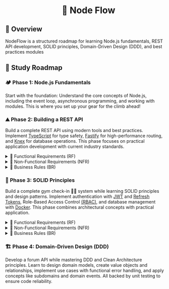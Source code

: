 <div id="user-content-toc" align="center">
  <ul align="center" style="list-style: none;">
    <summary>
      <h1>🌊 Node Flow</h1>
    </summary>
  </ul>
</div>


## 📌 Overview

NodeFlow is a structured roadmap for learning Node.js fundamentals, REST API development, SOLID principles, Domain-Driven Design (DDD), and best practices modules

## 📍 Study Roadmap

### 🏕️ **Phase 1**: Node.js Fundamentals

Start with the foundation: Understand the core concepts of Node.js, including the event loop, asynchronous programming, and working with modules. This is where you set up your gear for the climb ahead!

### ⛰️ **Phase 2**: Building a REST API

Build a complete REST API using modern tools and best practices. Implement [TypeScript](https://www.typescriptlang.org/) for type safety, [Fastify](https://fastify.dev/) for high-performance routing, and [Knex](https://knexjs.org/) for database operations. This phase focuses on practical application development with current industry standards.

<details>
<summary>📜 Functional Requirements (RF)</summary>

| ID   | Description                                      | Status |
| ---- | ------------------------------------------------ | ------ |
| FR01 | User must be able to create a new transaction    | ✅     |
| FR02 | User must be able to get an account summary      | ✅     |
| FR03 | User must be able to list all transactions       | ✅     |
| FR04 | User must be able to view a specific transaction | ✅     |

</details>

<details>
<summary>📜 Non-Functional Requirements (NFR)</summary>

| ID    | Description                                | Status |
| ----- | ------------------------------------------ | ------ |
| NFR01 | User must be identifiable between requests | ✅     |

</details>

<details>
<summary>📜 Business Rules (BR)</summary>

| ID   | Description                                                                        | Status |
| ---- | ---------------------------------------------------------------------------------- | ------ |
| BR01 | Transaction can be either credit (adds to amount) or debit (subtracts from amount) | ✅     |
| BR02 | User can only view transactions they created                                       | ✅     |

</details>

### 🌄 **Phase 3**: SOLID Principles

Build a complete gym check-in 🏋🏽 system while learning SOLID principles and design patterns. Implement authentication with [JWT](https://pt.wikipedia.org/wiki/JSON_Web_Token) and [Refresh Tokens](https://auth0.com/blog/refresh-tokens-what-are-they-and-when-to-use-them/), Role-Based Access Control [(RBAC)](https://en.wikipedia.org/wiki/Role-based_access_control), and database management with [Docker](https://www.docker.com/). This phase combines architectural concepts with practical application.

<details>
<summary>📜 Functional Requirements (RF)</summary>

| ID   | Description                                          | Status |
| ---- | ---------------------------------------------------- | ------ |
| FR01 | Users must be able to sign up                        | ✅     |
| FR02 | Users must be able to authenticate                   | ✅     |
| FR03 | Users must be able to get their profile information  | ✅     |
| FR04 | Users must be able to get their total check-in count | ✅     |
| FR05 | Users must be able to view their check-in history    | ✅     |
| FR06 | Users must be able to search for nearby gyms         | ✅     |
| FR07 | Users must be able to search for gyms by name        | ✅     |
| FR08 | Users must be able to check in at a gym              | ✅     |
| FR09 | Staff must be able to validate user check-ins        | ✅     |
| FR10 | Staff must be able to register new gyms              | ✅     |

</details>

<details>
<summary>📜 Non-Functional Requirements (NFR)</summary>

| ID    | Description                                             | Status |
| ----- | ------------------------------------------------------- | ------ |
| NFR01 | User passwords must be encrypted                        | ✅     |
| NFR02 | Application data must be persisted in PostgreSQL        | ✅     |
| NFR03 | All data lists must be paginated with 20 items per page | ✅     |
| NFR04 | Users must be identified using JWT                      | ✅     |

</details>

<details>
<summary>📜 Business Rules (BR)</summary>

| ID   | Description                                                   | Status |
| ---- | ------------------------------------------------------------- | ------ |
| BR01 | Users cannot register with a duplicate email                  | ✅     |
| BR02 | Users cannot perform more than one check-in per day           | ✅     |
| BR03 | Users can only check in when within range (100m) of the gym   | ✅     |
| BR04 | Check-ins can only be validated within 20 minutes of creation | ✅     |
| BR05 | Check-ins can only be validated by administrators             | ✅     |
| BR06 | Gyms can only be registered by administrators                 | ✅     |

</details>

### 🏗️ **Phase 4**: Domain-Driven Design (DDD)

Develop a forum API while mastering DDD and Clean Architecture principles. Learn to design domain models, create value objects and relationships, implement use cases with functional error handling, and apply concepts like subdomains and domain events. All backed by unit testing to ensure code reliability.
